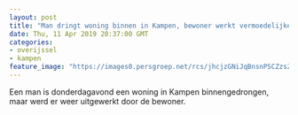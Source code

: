 ```yaml
---
layout: post
title: "Man dringt woning binnen in Kampen, bewoner werkt vermoedelijke overvaller het huis uit"
date: Thu, 11 Apr 2019 20:37:00 GMT
categories: 
- overijssel 
- kampen 
feature_image: "https://images0.persgroep.net/rcs/jhcjzGNiJqBnsnPSCZzsZ-V-NN0/diocontent/145338670/_fitwidth/400/?appId=21791a8992982cd8da851550a453bd7f&quality=0.7"
---
```


Een man is donderdagavond een woning in Kampen binnengedrongen, maar werd er weer uitgewerkt door de bewoner.
